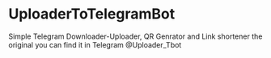 # UploaderToTelegramBot
Simple Telegram Downloader-Uploader, QR Genrator and Link shortener the original you can find it in Telegram @Uploader_Tbot
